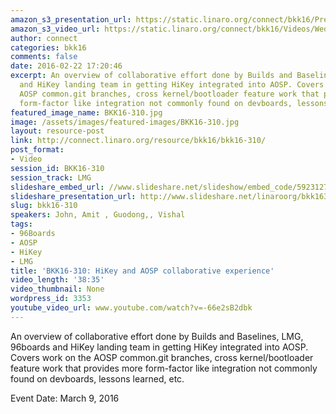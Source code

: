 ```yaml
---
amazon_s3_presentation_url: https://static.linaro.org/connect/bkk16/Presentations/Wednesday/BKK16-310.pdf
amazon_s3_video_url: https://static.linaro.org/connect/bkk16/Videos/Wednesday/BKK16-310%20HiKey%20and%20AOSP%20collaborative%20experience.mp4
author: connect
categories: bkk16
comments: false
date: 2016-02-22 17:20:46
excerpt: An overview of collaborative effort done by Builds and Baselines, LMG, 96boards
  and HiKey landing team in getting HiKey integrated into AOSP. Covers work on the
  AOSP common.git branches, cross kernel/bootloader feature work that provides more
  form-factor like integration not commonly found on devboards, lessons learned, etc.
featured_image_name: BKK16-310.jpg
image: /assets/images/featured-images/BKK16-310.jpg
layout: resource-post
link: http://connect.linaro.org/resource/bkk16/bkk16-310/
post_format:
- Video
session_id: BKK16-310
session_track: LMG
slideshare_embed_url: //www.slideshare.net/slideshow/embed_code/59231270
slideshare_presentation_url: http://www.slideshare.net/linaroorg/bkk16310-the-hikey-aosp-collaborative-experience
slug: bkk16-310
speakers: John, Amit , Guodong,, Vishal
tags:
- 96Boards
- AOSP
- HiKey
- LMG
title: 'BKK16-310: HiKey and AOSP collaborative experience'
video_length: '38:35'
video_thumbnail: None
wordpress_id: 3353
youtube_video_url: www.youtube.com/watch?v=-66e2sB2dbk
---
```


An overview of collaborative effort done by Builds and Baselines, LMG, 96boards and HiKey landing team in getting HiKey integrated into AOSP. Covers work on the AOSP common.git branches, cross kernel/bootloader feature work that provides more form-factor like integration not commonly found on devboards, lessons learned, etc.

Event Date: March 9, 2016
